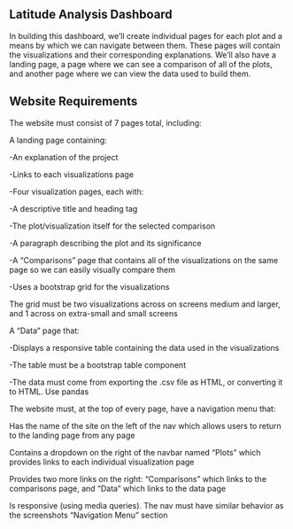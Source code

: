 ## Latitude Analysis Dashboard

In building this dashboard, we’ll create individual pages for each plot and a means by which we can navigate between them. These pages will contain the visualizations and their corresponding explanations. We’ll also have a landing page, a page where we can see a comparison of all of the plots, and another page where we can view the data used to build them.

## Website Requirements

The website must consist of 7 pages total, including:

A landing page containing:

-An explanation of the project

-Links to each visualizations page

-Four visualization pages, each with:

-A descriptive title and heading tag

-The plot/visualization itself for the selected comparison

-A paragraph describing the plot and its significance

-A “Comparisons” page that contains all of the visualizations on the same page so we can easily visually compare them

-Uses a bootstrap grid for the visualizations

The grid must be two visualizations across on screens medium and larger, and 1 across on extra-small and small screens

A “Data” page that:

-Displays a responsive table containing the data used in the visualizations

-The table must be a bootstrap table component

-The data must come from exporting the .csv file as HTML, or converting it to HTML. Use pandas

The website must, at the top of every page, have a navigation menu that:

Has the name of the site on the left of the nav which allows users to return to the landing page from any page

Contains a dropdown on the right of the navbar named “Plots” which provides links to each individual visualization page

Provides two more links on the right: “Comparisons” which links to the comparisons page, and “Data” which links to the data page

Is responsive (using media queries). The nav must have similar behavior as the screenshots “Navigation Menu” section
